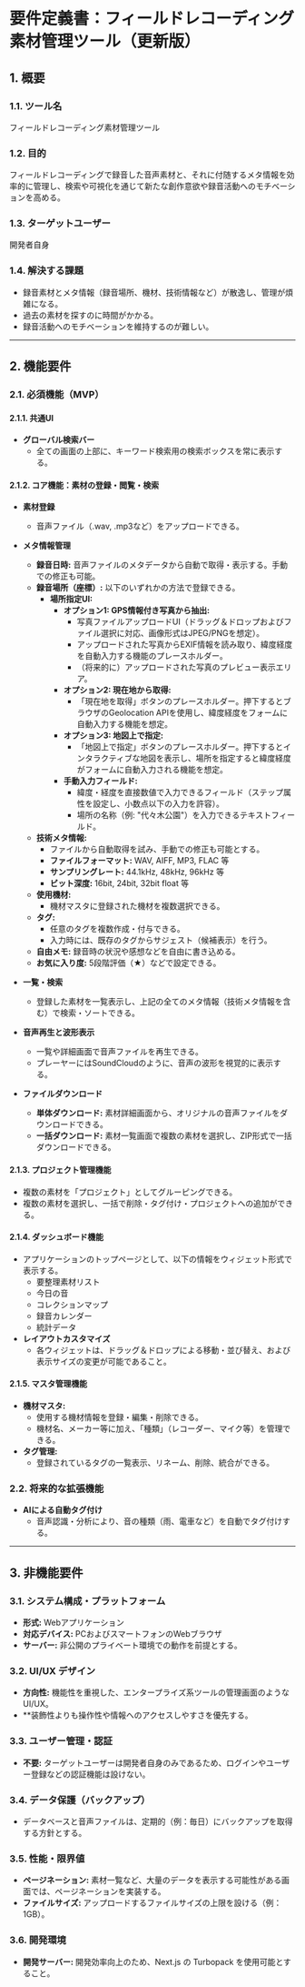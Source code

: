 # 要件定義書：フィールドレコーディング素材管理ツール（更新版）

## 1. 概要

### 1.1. ツール名
フィールドレコーディング素材管理ツール

### 1.2. 目的
フィールドレコーディングで録音した音声素材と、それに付随するメタ情報を効率的に管理し、検索や可視化を通じて新たな創作意欲や録音活動へのモチベーションを高める。

### 1.3. ターゲットユーザー
開発者自身

### 1.4. 解決する課題
- 録音素材とメタ情報（録音場所、機材、技術情報など）が散逸し、管理が煩雑になる。
- 過去の素材を探すのに時間がかかる。
- 録音活動へのモチベーションを維持するのが難しい。

---

## 2. 機能要件

### 2.1. 必須機能（MVP）

#### 2.1.1. 共通UI
- **グローバル検索バー**
  - 全ての画面の上部に、キーワード検索用の検索ボックスを常に表示する。

#### 2.1.2. コア機能：素材の登録・閲覧・検索
- **素材登録**
  - 音声ファイル（.wav, .mp3など）をアップロードできる。

- **メタ情報管理**
  - **録音日時:** 音声ファイルのメタデータから自動で取得・表示する。手動での修正も可能。
  - **録音場所（座標）:** 以下のいずれかの方法で登録できる。
    - **場所指定UI:**
      - **オプション1: GPS情報付き写真から抽出:**
        - 写真ファイルアップロードUI（ドラッグ＆ドロップおよびファイル選択に対応、画像形式はJPEG/PNGを想定）。
        - アップロードされた写真からEXIF情報を読み取り、緯度経度を自動入力する機能のプレースホルダー。
        - （将来的に）アップロードされた写真のプレビュー表示エリア。
      - **オプション2: 現在地から取得:**
        - 「現在地を取得」ボタンのプレースホルダー。押下するとブラウザのGeolocation APIを使用し、緯度経度をフォームに自動入力する機能を想定。
      - **オプション3: 地図上で指定:**
        - 「地図上で指定」ボタンのプレースホルダー。押下するとインタラクティブな地図を表示し、場所を指定すると緯度経度がフォームに自動入力される機能を想定。
      - **手動入力フィールド:**
        - 緯度・経度を直接数値で入力できるフィールド（ステップ属性を設定し、小数点以下の入力を許容）。
        - 場所の名称（例: "代々木公園"）を入力できるテキストフィールド。
  - **技術メタ情報:**
    - ファイルから自動取得を試み、手動での修正も可能とする。
    - **ファイルフォーマット:** WAV, AIFF, MP3, FLAC 等
    - **サンプリングレート:** 44.1kHz, 48kHz, 96kHz 等
    - **ビット深度:** 16bit, 24bit, 32bit float 等
  - **使用機材:**
    - 機材マスタに登録された機材を複数選択できる。
  - **タグ:**
    - 任意のタグを複数作成・付与できる。
    - 入力時には、既存のタグからサジェスト（候補表示）を行う。
  - **自由メモ:** 録音時の状況や感想などを自由に書き込める。
  - **お気に入り度:** 5段階評価（★）などで設定できる。

- **一覧・検索**
  - 登録した素材を一覧表示し、上記の全てのメタ情報（技術メタ情報を含む）で検索・ソートできる。

- **音声再生と波形表示**
  - 一覧や詳細画面で音声ファイルを再生できる。
  - プレーヤーにはSoundCloudのように、音声の波形を視覚的に表示する。

- **ファイルダウンロード**
  - **単体ダウンロード:** 素材詳細画面から、オリジナルの音声ファイルをダウンロードできる。
  - **一括ダウンロード:** 素材一覧画面で複数の素材を選択し、ZIP形式で一括ダウンロードできる。

#### 2.1.3. プロジェクト管理機能
- 複数の素材を「プロジェクト」としてグルーピングできる。
- 複数の素材を選択し、一括で削除・タグ付け・プロジェクトへの追加ができる。

#### 2.1.4. ダッシュボード機能
- アプリケーションのトップページとして、以下の情報をウィジェット形式で表示する。
  - 要整理素材リスト
  - 今日の音
  - コレクションマップ
  - 録音カレンダー
  - 統計データ
- **レイアウトカスタマイズ**
  - 各ウィジェットは、ドラッグ＆ドロップによる移動・並び替え、および表示サイズの変更が可能であること。

#### 2.1.5. マスタ管理機能
- **機材マスタ:**
  - 使用する機材情報を登録・編集・削除できる。
  - 機材名、メーカー等に加え、「種類」（レコーダー、マイク等）を管理できる。
- **タグ管理:**
  - 登録されているタグの一覧表示、リネーム、削除、統合ができる。

### 2.2. 将来的な拡張機能
- **AIによる自動タグ付け**
  - 音声認識・分析により、音の種類（雨、電車など）を自動でタグ付けする。

---

## 3. 非機能要件

### 3.1. システム構成・プラットフォーム
- **形式:** Webアプリケーション
- **対応デバイス:** PCおよびスマートフォンのWebブラウザ
- **サーバー:** 非公開のプライベート環境での動作を前提とする。

### 3.2. UI/UX デザイン
- **方向性:** 機能性を重視した、エンタープライズ系ツールの管理画面のようなUI/UX。
- **装飾性よりも操作性や情報へのアクセスしやすさを優先する。

### 3.3. ユーザー管理・認証
- **不要:** ターゲットユーザーは開発者自身のみであるため、ログインやユーザー登録などの認証機能は設けない。

### 3.4. データ保護（バックアップ）
- データベースと音声ファイルは、定期的（例：毎日）にバックアップを取得する方針とする。

### 3.5. 性能・限界値
- **ページネーション:** 素材一覧など、大量のデータを表示する可能性がある画面では、ページネーションを実装する。
- **ファイルサイズ:** アップロードするファイルサイズの上限を設ける（例：1GB）。

### 3.6. 開発環境
- **開発サーバー:** 開発効率向上のため、Next.js の Turbopack を使用可能とすること。
